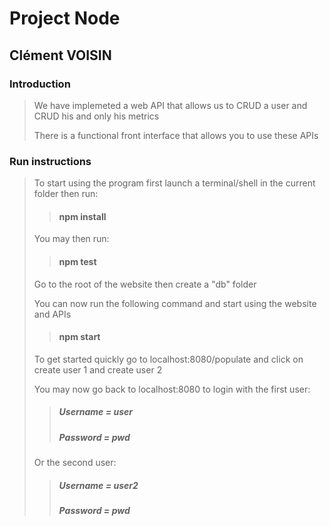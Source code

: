 # Project Node
## Clément VOISIN
### Introduction
> We have implemeted a web API that allows us to CRUD a user and CRUD his and only his metrics
>
> There is a functional front interface that allows you to use these APIs

### Run instructions 
>To start using the program first launch a terminal/shell in the current folder then run:
>
>> #### npm install 
>
> You may then run: 
>
>> #### npm test 
>
>>
> Go to the root of the website then create a "db" folder
>
> You can now run the following command and start using the website and APIs 
>> #### npm start
> 
> To get started quickly go to localhost:8080/populate and click on create user 1 and create user 2
>
> You may now go back to localhost:8080 to login with the first user:
>> ##### Username = user
>> ##### Password = pwd
> Or the second user:
>> ##### Username = user2
>> ##### Password = pwd

